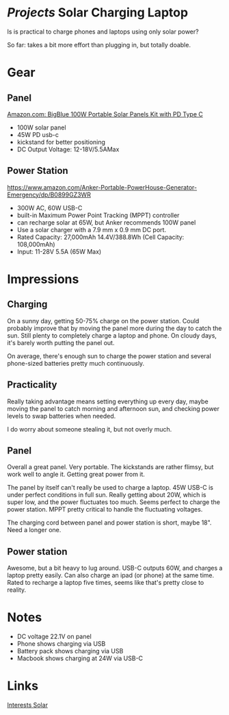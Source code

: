 # *Projects* Solar Charging Laptop

Is is practical to charge phones and laptops using only solar power?

So far: takes a bit more effort than plugging in, but totally doable.

# Gear
## Panel
[Amazon.com: BigBlue 100W Portable Solar Panels Kit with PD Type C](https://www.amazon.com/BigBlue-Portable-Charging-Charger-Station/dp/B083NS75XH)
* 100W solar panel
* 45W PD usb-c
* kickstand for better positioning
* DC Output Voltage: 12-18V/5.5AMax

## Power Station
https://www.amazon.com/Anker-Portable-PowerHouse-Generator-Emergency/dp/B0899GZ3WR
* 300W AC, 60W USB-C
* built-in Maximum Power Point Tracking (MPPT) controller
* can recharge solar at 65W, but Anker recommends 100W panel
* Use a solar charger with a 7.9 mm x 0.9 mm DC port.
* Rated Capacity: 27,000mAh 14.4V/388.8Wh (Cell Capacity: 108,000mAh)
* Input: 11-28V 5.5A (65W Max)

# Impressions
## Charging
On a sunny day, getting 50-75% charge on the power station. Could probably improve that by moving the panel more during the day to catch the sun. Still plenty to completely charge a laptop and phone. On cloudy days, it's barely worth putting the panel out.

On average, there's enough sun to charge the power station and several phone-sized batteries pretty much continuously.

## Practicality
Really taking advantage means setting everything up every day, maybe moving the panel to catch morning and afternoon sun, and checking power levels to swap batteries when needed.

I do worry about someone stealing it, but not overly much.

## Panel
Overall a great panel. Very portable. The kickstands are rather flimsy, but work well to angle it. Getting great power from it.

The panel by itself can't really be used to charge a laptop. 45W USB-C is under perfect conditions in full sun. Really getting about 20W, which is super low, and the power fluctuates too much. Seems perfect to charge the power station. MPPT pretty critical to handle the fluctuating voltages.

The charging cord between panel and power station is short, maybe 18". Need a longer one.

## Power station
Awesome, but a bit heavy to lug around. USB-C outputs 60W, and charges a laptop pretty easily. Can also charge an ipad (or phone) at the same time. Rated to recharge a laptop five times, seems like that's pretty close to reality.

# Notes
* DC voltage 22.1V on panel
* Phone shows charging via USB
* Battery pack shows charging via USB
* Macbook shows charging at 24W via USB-C

# Links
[Interests Solar](ee81f197-e7ed-444b-9d21-d19f74906730.md)
